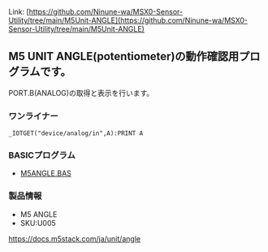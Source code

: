 Link:
[https://github.com/Ninune-wa/MSX0-Sensor-Utility/tree/main/M5Unit-ANGLE](https://github.com/Ninune-wa/MSX0-Sensor-Utility/tree/main/M5Unit-ANGLE)
## M5 UNIT ANGLE(potentiometer)の動作確認用プログラムです。

PORT.B(ANALOG)の取得と表示を行います。

### ワンライナー
```
_IOTGET("device/analog/in",A):PRINT A
```
### BASICプログラム
- [M5ANGLE.BAS](https://github.com/Ninune-wa/MSX0-Sensor-Utility/blob/main/M5Unit-ANGLE/M5ANGLE.BAS)



### 製品情報
- M5 ANGLE 
- SKU:U005

https://docs.m5stack.com/ja/unit/angle
